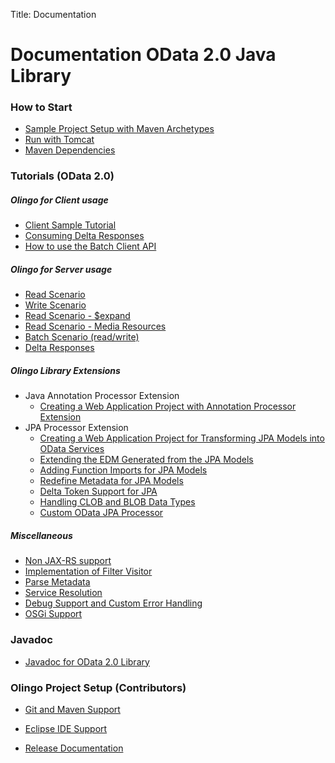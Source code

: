 Title:     Documentation

# Documentation OData 2.0 Java Library

### How to Start

* [Sample Project Setup with Maven Archetypes](/doc/odata2/sample-setup.html)
* [Run with Tomcat](/doc/odata2/tomcat.html)
* [Maven Dependencies](/doc/odata2/dependencies.html)

### Tutorials (OData 2.0)

##### Olingo for Client usage
* [Client Sample Tutorial](/doc/odata2/tutorials/OlingoV2BasicClientSample.html)
* [Consuming Delta Responses](/doc/odata2/tutorials/deltaClient.html)
* [How to use the Batch Client API](/doc/odata2/tutorials/batchClientApi.html)

##### Olingo for Server usage
* [Read Scenario](/doc/odata2/tutorials/basicread.html)
* [Write Scenario](/doc/odata2/tutorials/Olingo_Tutorial_BasicWrite.html)
* [Read Scenario - $expand](/doc/odata2/tutorials/read_expand.html)
* [Read Scenario - Media Resources](/doc/odata2/tutorials/read_media-resource.html)
* [Batch Scenario (read/write)](/doc/odata2/tutorials/Olingo_Tutorial_AdvancedReadWrite_Batch.html)
* [Delta Responses](/doc/odata2/tutorials/delta.html)

##### Olingo Library Extensions

  * Java Annotation Processor Extension
    * [Creating a Web Application Project with Annotation Processor Extension](/doc/odata2/tutorials/AnnotationProcessorExtension.html)
  * JPA Processor Extension 
    * [Creating a Web Application Project for Transforming JPA Models into OData Services](/doc/odata2/tutorials/CreateWebApp.html)
    * [Extending the EDM Generated from the JPA Models](/doc/odata2/tutorials/ExtendingtheEDM.html)
    * [Adding Function Imports for JPA Models](/doc/odata2/tutorials/jpafunctionimport.html)
    * [Redefine Metadata for JPA Models](/doc/odata2/tutorials/jparedefinemetadata.html)
    * [Delta Token Support for JPA][1]
    * [Handling CLOB and BLOB Data Types][2]
    * [Custom OData JPA Processor][3]

##### Miscellaneous

* [Non JAX-RS support](/doc/odata2/tutorials/servlet.html)
* [Implementation of Filter Visitor](/doc/odata2/tutorials/Olingo_Tutorial_AdvancedRead_FilterVisitor.html)
* [Parse Metadata](/doc/odata2/tutorials/Olingo_Tutorial_BasicRead_EDM.html)
* [Service Resolution](/doc/odata2/tutorials/Olingo_Tutorial_Advanced_Service_Resolution.html)
* [Debug Support and Custom Error Handling](/doc/odata2/tutorials/debug.html)
* [OSGi Support](/doc/odata2/tutorials/osgi.html)

### Javadoc

* [Javadoc for OData 2.0 Library](/javadoc/odata2/)

### Olingo Project Setup (Contributors)

* [Git and Maven Support](/doc/odata2/maven.html)
* [Eclipse IDE Support](/doc/odata2/eclipse.html)
* [Release Documentation](/doc/odata2/release.html)



  [1]: /doc/odata2/tutorials/DeltaQuerySupport.html
  [2]: /doc/odata2/tutorials/HandlingClobAndBlob.html
  [3]: /doc/odata2/tutorials/CustomODataJPAProcessor.html
